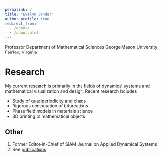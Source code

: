 ```yaml
---
permalink: /
title: "Evelyn Sander"
author_profile: true
redirect_from: 
  - /about/
  - /about.html
---
```


Professor
Department of Mathematical Sciences
George Mason University
Fairfax, Virginia



Research
======
My current research is primarily in the fields of dynamical systems and mathematical visualization and design. Recent research includes

- Study of quasiperiodicity and chaos
- Rigorous computation of bifurcations
- Phase field models in materials science
- 3D printing of mathematical objects

Other
----

 

1. Former Editor-in-Chief of SIAM Journal on Applied Dynamical Systems
1. See [publications](/publications/) 

